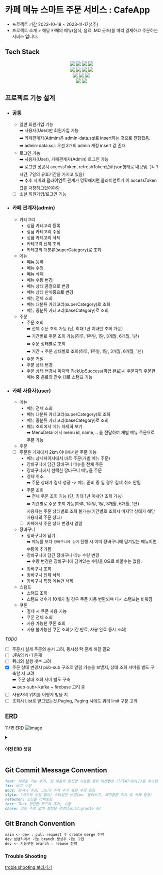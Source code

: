 # 카페 메뉴 스마트 주문 서비스 : CafeApp
* 프로젝트 기간  2023-10-18 ~ 2023-11-17(4주)
* 프로젝트 소개 > 해당 카페의 메뉴(음식, 음료, MD 굿즈)를 미리 결제하고 주문하는 서비스 입니다.

## Tech Stack
<div align=center>
  <img src="https://img.shields.io/badge/IntelliJ_IDEA-000000?style=for-the-badge&logo=intellij-idea&logoColor=white">
  <img src="https://img.shields.io/badge/java-007396?style=for-the-badge&logo=java&logoColor=white">
  <img src="https://img.shields.io/badge/JDK-Oracle_Open_JDK-007396?style=for-the-badge&logo=mariaDB&logoColor=white"> 
  <img src="https://img.shields.io/badge/gradle-02303A?style=for-the-badge&logo=gradle&logoColor=white">
  </br>
  <img src="https://img.shields.io/badge/spring-6DB33F?style=for-the-badge&logo=spring&logoColor=white"> 
  <img src="https://img.shields.io/badge/Spring_Boot-6DB33F?style=for-the-badge&logo=spring&logoColor=white">
  <img src="https://img.shields.io/badge/Spring_Security-6DB33F?style=for-the-badge&logo=spring-security&logoColor=white">
  <img src="https://img.shields.io/badge/Spring_Data_JPA-6DB33?style=for-the-badge&logo=mariaDB&logoColor=white"> 
  </br>
   <img src="https://img.shields.io/badge/mariaDB-003545?style=for-the-badge&logo=mariaDB&logoColor=white">
  <img src="https://img.shields.io/badge/Json_Web_Tokens-000000?style=for-the-badge&logo=json-web-tokens&logoColor=white"> 
  <img src="https://img.shields.io/badge/Lombok-BC4520?style=for-the-badge&logo=lombok&logoColor=white"> 
  </br>
  <img src="https://img.shields.io/badge/github-181717?style=for-the-badge&logo=github&logoColor=white">
  <img src="https://img.shields.io/badge/git-F05032?style=for-the-badge&logo=git&logoColor=white">
</div>

## 프로젝트 기능 설계
* ### **공통**
  * 일반 회원가입 기능<br>
    ➡️ 사용자(User)만 회원가입 가능<br>
    ➡️ 카페관계자(Admin)은 admin-data.sql로 insert하는 것으로 진행했음.<br>
    ➡️ admin-data.sql: 우선 3개의 admin 계정 insert 값 존재
  * 로그인 기능<br>
    ➡️ 사용자(User), 카페관계자(Admin) 로그인 가능<br>
    ➡️ 로그인 성공시 accessToken, refreshToken값을 json형태로 내보냄. (각 1시간, 7일의 유효기간을 가지고 있음)<br>
    ➡️ 추후 서버와 클라이언트 관계가 명확해지면 클라이언트가 이 accessToken값을 저장하고있어야함<br>
  * [ ] 소셜 회원가입/로그인 기능
* ### **카페 관계자(admin)**
  * 카테고리 
    * 상품 카테고리 등록
    * 상품 카테고리 수정
    * 상품 카테고리 삭제
    * 카테고리 전체 조회
    * 카테고리 대분류(superCategory)로 조회
  * 메뉴
    * 메뉴 등록
    * 메뉴 수정
    * 메뉴 삭제
    * 메뉴 수량 변경
    * 메뉴 상태 품절으로 변경
    * 메뉴 상태 판매중으로 변경
    * 메뉴 전체 조회
    * 메뉴 대분류 카테고리(superCategory)로 조회
    * 메뉴 중분류 카테고리(baseCategory)로 조회
  * 주문
    * 주문 조회<br>
    ➡️ 전체 주문 조회 가능 (단, 최대 1년 이내만 조회 가능)<br>
    ➡️ 기간별로 주문 조회 가능(하루, 1주일, 1달, 3개월, 6개월, 1년)<br>
    ➡️ 주문 상태별로 조회<br>
    ➡️ 기간 + 주문 상태별로 조회(하루, 1주일, 1달, 3개월, 6개월, 1년)<br>
    * 주문 거절
    * 주문 상태 변경
    * 주문 상태 변경시 마지막 PickUpSuccess(픽업 완료)시 주문자의 주문한 메뉴 중 음료의 잔수 대로 스탬프 기능
*  ### **카페 사용자(user)**
   * 메뉴
     * 메뉴 전체 조회
     * 메뉴 대분류 카테고리(superCategory)로 조회
     * 메뉴 중분류 카테고리(baseCategory)로 조회
     * 메뉴 조회에서 메뉴 자세히 보기<br>
       ➡️ MenuDetail에서 menu id, name, .. 을 전달하여 개별 메뉴 주문으로 주문 가능
   * 주문
   * [ ] 주문은 가게에서 2km 이내에서만 주문 가능
     * 메뉴 상세페이지에서 바로 주문(개별 메뉴 주문)
     * 장바구니에 담긴 장바구니 메뉴들 전체 주문
     * 장바구니에서 선택한 장바구니 메뉴들 주문
     * 결제 취소<br>
      ➡️ 주문 상태가 결제 성공 -> 메뉴 준비 중 일 경우 결제 취소 안됨
     * 주문 조회<br>
      ➡️ 전체 주문 조회 가능 (단, 최대 1년 이내만 조회 가능)<br>
      ➡️ 기간별로 주문 조회 가능(하루, 1주일, 1달, 3개월, 6개월, 1년)<br>
      사용자는 주문 상태별로 조회 불가능(기간별로 조회시 마지막 상태가 해당 사용자의 주문 상태)
     * [ ] 카페에서 주문 상태 변경시 알람
   * 장바구니
     * 장바구니에 담기<br>
       ➡️ 메뉴를 보다 `장바구니에 담기` 진행 시 이미 장바구니에 담겨있는 메뉴이면 수량이 추가됨
     * 장바구니에 담긴 장바구니 메뉴 수량 변경<br>
       ➡️ 수량 변경은 장바구니에 담겨있는 수량을 0으로 바꿀수는 없음. 
     * 장바구니 조회
     * 장바구니 전체 삭제
     * 장바구니 특정 메뉴만 삭제
   * 스탬프
     * 스탬프 조회
     * 스탬프 갯수가 10개가 될 경우 쿠폰 자동 변환되며 다시 스탬프는 비워짐
   * 쿠폰
     * 결제 시 쿠폰 사용 가능
     * 쿠폰 전체 조회
     * 사용 가능한 쿠폰 조회
     * 사용 불가능한 쿠폰 조회(기간 만료, 사용 완료 동시 조회)

*TODO*
* [ ] 주문시 실제 주문의 순서 고려, 동시성 락 문제 해결 필요
* [ ] JPA의 N+1 문제
* [ ] 쿼리의 실행 갯수 고려
* [X] 주문 상태 변경시 pub-sub 구조로 알림 기능을 보낼지, 상태 조회 서버를 별도 구축할 지 고려<br>
   ➡️ 주문 상태 조회 서버 별도 구축<br>
   ➡️ pub-sub> kafka + firebase 고려 중
* [ ] 사용자의 위치를 어떻게 받을 지
* [ ] 조회시 List로 받고있는것 Paging, Paging 시에도 쿼리 limit 구문 고려

## ERD

11/15 ERD 
![image](https://github.com/HanSeulChung/CafeApp/assets/94779505/637c59b4-fb09-462a-a1dc-19233e855860)



<details>
<summary><h4>이전 ERD 셋팅</h4></summary>
  <div markdown=1>
    
   11/01 ERD **변경됨**
    ![image](https://github.com/HanSeulChung/CafeApp/assets/94779505/c0cd93f2-345f-43e4-9e03-70ccd2aeefa9)
    
   10/26 ERD **변경됨**
    ![image](https://github.com/HanSeulChung/CafeApp/assets/94779505/f17c72f3-18ca-409e-ac65-83b506fe70b0)
    
   10/19 초기 ERD **변경됨**
    ![image](https://github.com/HanSeulChung/CafeApp/assets/94779505/a2ba85b6-3a56-472d-8805-eb29615fced6)
  </div>
</details>

## 

## Git Commit Message Convention
```markdown
feat: 새로운 기능 추가, 한 묶음의 완전한 기능일 경우 티켓번호 ([FEAT-001])을 추가했음.
fix: 버그 수정
docs: 문서의 수정, 코드의 주석 추가 혹은 수정 등등
style: (코드의 수정 없이) 스타일만 변경(ex. 들여쓰기, 세미콜론 추가 및 삭제 등등)
refactor: 코드를 리팩토링
test: Test 관련한 코드의 추가, 수정
chore: 코드 수정 없이 설정을 변경(build.gradle 등)
```

## Git Branch Convention
```markdown
main <- dev : pull request 후 create merge 전략
dev 브랜치에서 기능 branch 생성후 기능 구현
dev <- 기능구현 branch : rebase 전략
```

### Trouble Shooting
[troble shooting 보러가기](https://github.com/HanSeulChung/CafeApp/blob/main/doc/TROUBLE_SHOOTING.md)
